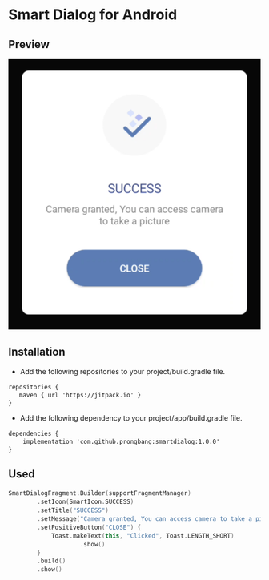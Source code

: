 # Smart Dialog for Android

## Preview

![Image](/screenshot/screenshot.png)

## Installation

- Add the following repositories to your project/build.gradle file.

```
repositories {
   maven { url 'https://jitpack.io' }
}
```

- Add the following dependency to your project/app/build.gradle file.

```
dependencies {
    implementation 'com.github.prongbang:smartdialog:1.0.0'
}
```

## Used

```kotlin
SmartDialogFragment.Builder(supportFragmentManager)
        .setIcon(SmartIcon.SUCCESS)
        .setTitle("SUCCESS")
        .setMessage("Camera granted, You can access camera to take a picture")
        .setPositiveButton("CLOSE") {
            Toast.makeText(this, "Clicked", Toast.LENGTH_SHORT)
                    .show()
        }
        .build()
        .show()
```